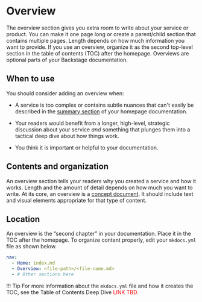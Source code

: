 # Overview

The overview section gives you extra room to write about your service or product. You can make it one page long or create a parent/child section that contains multiple pages. Length depends on how much information you want to provide. If you use an overview, organize it as the second top-level section in the table of contents (TOC) after the homepage. Overviews are optional parts of your Backstage documentation.

## When to use

You should consider adding an overview when:

- A service is too complex or contains subtle nuances that can't easily be described in the [summary section](home_outline.md#summary-section) of your homepage documentation.

- Your readers would benefit from a longer, high-level, strategic discussion about your service _and_ something that plunges them into a tactical deep dive about how things work. 

- You think it is important or helpful to your documentation.

## Contents and organization

An overview section tells your readers why you created a service and how it works. Length and the amount of detail depends on how much you want to write. At its core, an overview is a [concept document](../types/concepts.md). It should include text and visual elements appropriate for that type of content.

## Location

An overview is the “second chapter” in your documentation. Place it in the TOC after the homepage. To organize content properly, edit your `mkdocs.yml` file as shown below.

```yaml
nav:
  - Home: index.md
  - Overview: <file-path>/<file-name.md>
  - # Other sections here
```

!!! Tip
    For more information about the `mkdocs.yml` file and how it creates the TOC, see the Table of Contents Deep Dive <font color="red">LINK TBD</font>.

<!--
## Examples

Here are some Backstage sites that use an overview section to good effect. The section title can include more than just "Overview", but that single-word title is acceptable and sufficient.

??? example "User Behavior Instrumentation Overview"
    [embed: ubi](/docs/default/component/ubi-docs)

??? example "Overview (Backstage system overview)"
    [embed: backstage-overview](/docs/default/component/backstage)

??? example "Overview (Spotify Engineering Handbook)"
    [embed: eng-hbk](/docs/default/component/architecture)
-->
